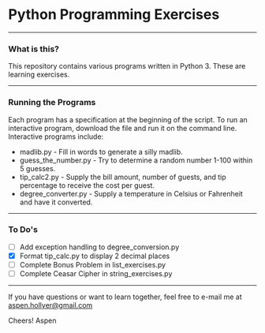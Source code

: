 # Python Programming Exercises

---------
### What is this?

This repository contains various programs written in Python 3. These are learning exercises.

-------
### Running the Programs

Each program has a specification at the beginning of the script. To run an interactive program, download the file and run it on the command line. Interactive programs include:

* madlib.py - Fill in words to generate a silly madlib.
* guess_the_number.py - Try to determine a random number 1-100 within 5 guesses.
* tip_calc2.py - Supply the bill amount, number of guests, and tip percentage to receive the cost per guest.
* degree_converter.py - Supply a temperature in Celsius or Fahrenheit and have it converted.

---------
### To Do's

- [ ] Add exception handling to degree_conversion.py
- [x] Format tip_calc.py to display 2 decimal places
- [ ] Complete Bonus Problem in list_exercises.py
- [ ] Complete Ceasar Cipher in string_exercises.py

----------
If you have questions or want to learn together, feel free to e-mail me at aspen.hollyer@gmail.com

Cheers!
Aspen
